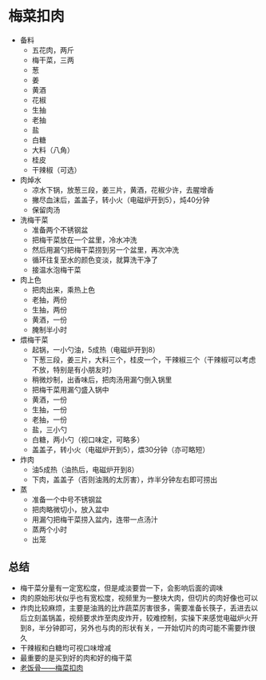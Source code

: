 # 梅菜扣肉

* 备料
    * 五花肉，两斤
    * 梅干菜，三两
    * 葱
    * 姜
    * 黄酒
    * 花椒
    * 生抽
    * 老抽
    * 盐
    * 白糖
    * 大料（八角）
    * 桂皮
    * 干辣椒（可选）
* 肉焯水
    * 凉水下锅，放葱三段，姜三片，黄酒，花椒少许，去腥增香
    * 撇尽血沫后，盖盖子，转小火（电磁炉开到5），炖40分钟
    * 保留肉汤
* 洗梅干菜
    * 准备两个不锈钢盆
    * 把梅干菜放在一个盆里，冷水冲洗
    * 然后用漏勺把梅干菜捞到另一个盆里，再次冲洗
    * 循环往复至水的颜色变淡，就算洗干净了
    * 接温水泡梅干菜
* 肉上色
    * 把肉出来，乘热上色
    * 老抽，两份
    * 生抽，两份
    * 黄酒，一份
    * 腌制半小时
* 煨梅干菜
    * 起锅，一小勺油，5成热（电磁炉开到8）
    * 下葱三段，姜三片，大料三个，桂皮一个，干辣椒三个（干辣椒可以考虑不放，特别是有小朋友时）
    * 稍微炒制，出香味后，把肉汤用漏勺倒入锅里
    * 把梅干菜用漏勺盛入锅中
    * 黄酒，一份
    * 生抽，一份
    * 老抽，一份
    * 盐，三小勺
    * 白糖，两小勺（视口味定，可略多）
    * 盖盖子，转小火（电磁炉开到5），煨30分钟（亦可略短）
* 炸肉
    * 油5成热（油热后，电磁炉开到8）
    * 下肉，盖盖子（否则油溅的太厉害），炸半分钟左右即可捞出
* 蒸
    * 准备一个中号不锈钢盆
    * 把肉略微切小，放入盆中
    * 用漏勺把梅干菜捞入盆内，连带一点汤汁
    * 蒸两个小时
    * 出笼
## 总结
* 梅干菜分量有一定宽松度，但是咸淡要尝一下，会影响后面的调味
* 肉的原始形状似乎也有宽松度，视频里为一整块大肉，但切片的肉好像也可以
* 炸肉比较麻烦，主要是油溅的比炸蔬菜厉害很多，需要准备长筷子，丢进去以后立刻盖锅盖，视频要求炸至肉皮炸开，较难控制，实操下来感觉电磁炉火开到8，半分钟即可，另外也与肉的形状有关，一开始切片的肉可能不需要炸很久
* 干辣椒和白糖均可视口味增减
* 最重要的是买到好的肉和好的梅干菜
* [老饭骨——梅菜扣肉](https://www.youtube.com/watch?v=mYhbY1UQ-Zw)

